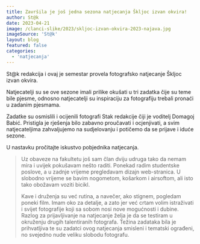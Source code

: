 ```yaml
---
title: Završila je još jedna sezona natjecanja Škljoc izvan okvira!
author: St@k
date: 2023-04-21
image: /clanci-slike/2023/skljoc-izvan-okvira-2023-najava.jpg
imageSource: 'St@k'
layout: blog
featured: false
categories:
  - 'natjecanja'
---
```


<script>
  import FeaturedPerson from '$lib/article-components/FeaturedPerson.svelte'
  // pt-14
</script>

St@k redakcija i ovaj je semestar provela fotografsko natjecanje Škljoc izvan okvira.

Natjecatelji su se ove sezone imali prilike okušati u tri zadatka čije su teme bile pjesme, odnosno natjecatelji su inspiraciju za fotografiju trebali pronaći u zadanim pjesmama.

Zadatke su osmislili i ocijenili fotografi Stak redakcije čiji je voditelj Domagoj Babić. Pristigla je rješenja bilo zabavno proučavati i ocjenjivati, a svim natjecateljima zahvaljujemo na sudjelovanju i potičemo da se prijave i iduće sezone.

U nastavku pročitajte iskustvo pobjednika natjecanja.

<FeaturedPerson name='Mateo Radman' description='IUO, 1. godina' imageUrl='/clanci-slike/2023/skljoc-2023-mateo-radman.jpg' />

> Uz obaveze na fakultetu još sam član dviju udruga tako da nemam mira i uvijek pokušavam nešto raditi. Ponekad radim studentske poslove, a u zadnje vrijeme pregledavam dizajn web-stranica. U slobodno vrijeme se bavim nogometom, košarkom i airsoftom, ali isto tako obožavam voziti bicikl.
>
> Kave i druženja su već rutina, a navečer, ako stignem, pogledam poneki film. Imam oko za detalje, a zato jer već crtam volim istraživati i svijet fotografije koji sa sobom nosi nove mogućnosti i dubine. Razlog za prijavljivanje na natjecanje želja je da se testiram u okruženju drugih talentiranih fotografa. Težina zadataka bila je prihvatljiva te su zadatci ovog natjecanja smisleni i tematski ograđeni, no svejedno nude veliku slobodu fotografu.
